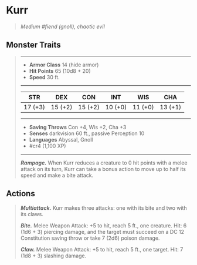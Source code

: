 # Kurr
>*Medium #fiend (gnoll), chaotic evil*
## Monster Traits
>___
>- **Armor Class** 14 (hide armor)
>- **Hit Points** 65 (10d8 + 20)
>- **Speed** 30 ft.
>___
>|STR|DEX|CON|INT|WIS|CHA|
>|:---:|:---:|:---:|:---:|:---:|:---:|
>|17 (+3)|15 (+2)|15 (+2)|10 (+0)|11 (+0)|13 (+1)|
>___
>- **Saving Throws** Con +4, Wis +2, Cha +3
>- **Senses** darkvision 60 ft., passive Perception 10
>- **Languages** Abyssal, Gnoll
>- #cr4 (1,100 XP)
>___
>***Rampage.*** When Kurr reduces a creature to 0 hit points with a melee attack on its turn, Kurr can take a bonus action to move up to half its speed and make a bite attack.  
>
## Actions
>***Multiattack.*** Kurr makes three attacks: one with its bite and two with its claws.  
>
>***Bite.*** Melee Weapon Attack: +5 to hit, reach 5 ft., one creature. Hit: 6 (1d6 + 3) piercing damage, and the target must succeed on a DC 12 Constitution saving throw or take 7 (2d6) poison damage.  
>
>***Claw.*** Melee Weapon Attack: +5 to hit, reach 5 ft., one target. Hit: 7 (1d8 + 3) slashing damage.